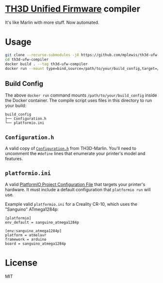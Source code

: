 # [TH3D Unified Firmware](https://github.com/houseofbugs/TH3D-Marlin) compiler

It's like Marlin with more stuff. Now automated.

# Usage

```sh
git clone --recurse-submodules -j8 https://github.com/mplewis/th3d-ufw-compiler
cd th3d-ufw-compiler
docker build . --tag th3d-ufw-compiler
docker run --mount type=bind,source=/path/to/your/build_config,target=/config,readonly th3d-ufw-compiler
```

## Build Config

The above `docker run` command mounts `/path/to/your/build_config` inside the Docker container. The compile script uses files in this directory to run your build:

```
build_config
├── Configuration.h
└── platformio.ini
```

## `Configuration.h`

A valid copy of [`Configuration.h`](https://github.com/houseofbugs/TH3D-Marlin/blob/23b773ad8d067462de155fc9aeee2936bc4e4624/TH3DUF/Configuration.h) from TH3D-Marlin. You'll need to uncomment the `#define` lines that enumerate your printer's model and features.

## `platformio.ini`

A valid [PlatformIO Project Configuration File](http://docs.platformio.org/en/latest/projectconf.html) that targets your printer's hardware. It must include a default configuration that `platformio run` will use.

Example valid `platformio.ini` for a Creality CR-10, which uses the "Sanguino" ATmega1284p:

```
[platformio]
env_default = sanguino_atmega1284p

[env:sanguino_atmega1284p]
platform = atmelavr
framework = arduino
board = sanguino_atmega1284p
```

# License

MIT
